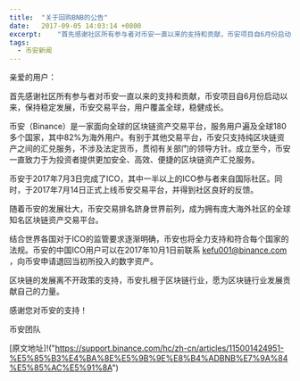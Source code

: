 ```yaml
---
title:  "关于回购BNB的公告"
date:   2017-09-05 14:03:14 +0800
excerpt:	"首先感谢社区所有参与者对币安一直以来的支持和贡献，币安项目自6月份启动以来，保持稳定发展，币安交易平台，用户覆盖全球，稳健成长。"
tags:
  - 币安新闻
---
```


亲爱的用户：

首先感谢社区所有参与者对币安一直以来的支持和贡献，币安项目自6月份启动以来，保持稳定发展，币安交易平台，用户覆盖全球，稳健成长。

币安（Binance）是一家面向全球的区块链资产交易平台，服务用户遍及全球180多个国家，其中82%为海外用户。有别于其他交易平台，币安只支持纯区块链资产之间的汇兑服务，不涉及法定货币，贯彻有关部门的领导方针。成立至今，币安一直致力于为投资者提供更加安全、高效、便捷的区块链资产汇兑服务。

币安于2017年7月3日完成了ICO，其中一半以上的ICO参与者来自国际社区。同时，于2017年7月14日正式上线币安交易平台，并得到社区良好的反馈。

随着币安的发展壮大，币安交易排名跻身世界前列，成为拥有庞大海外社区的全球知名区块链资产交易平台。

结合世界各国对于ICO的监管要求逐渐明确，币安也将全力支持和符合每个国家的法规。币安的中国ICO用户可以在2017年10月1日前联系 kefu001@binance.com ，向币安申请退回当初所投入的数字资产。

区块链的发展离不开政策的支持，币安扎根于区块链行业，愿为区块链行业发展贡献自己的力量。


感谢您对币安的支持！


币安团队

[原文地址]!("https://support.binance.com/hc/zh-cn/articles/115001424951-%E5%85%B3%E4%BA%8E%E5%9B%9E%E8%B4%ADBNB%E7%9A%84%E5%85%AC%E5%91%8A")

